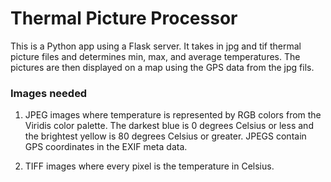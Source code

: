 # Thermal Picture Processor

This is a Python app using a Flask server.  It takes in jpg and tif thermal picture files
and determines min, max, and average temperatures.  The pictures are then displayed on
a map using the GPS data from the jpg fils.


### Images needed
1) JPEG images where temperature is represented by RGB colors from the Viridis color palette. The darkest blue is 0 degrees Celsius or less and the brightest yellow is 80 degrees Celsius or greater. JPEGS contain GPS coordinates in the EXIF meta data.

2) TIFF images where every pixel is the temperature in Celsius.
